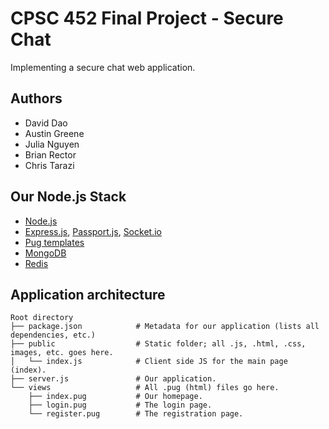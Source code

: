 # CPSC 452 Final Project - Secure Chat 

Implementing a secure chat web application.

## Authors

- David Dao
- Austin Greene
- Julia Nguyen
- Brian Rector
- Chris Tarazi

## Our Node.js Stack

- [Node.js](https://nodejs.org/en/)
- [Express.js](http://expressjs.com/), [Passport.js](http://passportjs.org/), [Socket.io](http://socket.io/)
- [Pug templates](https://github.com/pugjs/pug)
- [MongoDB](https://www.mongodb.org/)
- [Redis](http://redis.io/)

## Application architecture
	
```shell
Root directory
├── package.json            # Metadata for our application (lists all dependencies, etc.)
├── public                  # Static folder; all .js, .html, .css, images, etc. goes here.
│   └── index.js            # Client side JS for the main page (index).
├── server.js               # Our application.
└── views                   # All .pug (html) files go here.
	├── index.pug           # Our homepage.
	├── login.pug           # The login page.
	└── register.pug        # The registration page.
```